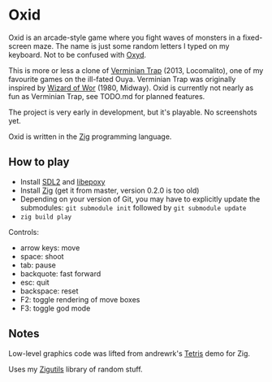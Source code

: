 # Oxid
Oxid is an arcade-style game where you fight waves of monsters in a fixed-screen maze. The name is just some random letters I typed on my keyboard. Not to be confused with [Oxyd](https://en.wikipedia.org/wiki/Oxyd).

This is more or less a clone of [Verminian Trap](http://locomalito.com/verminian_trap.php) (2013, Locomalito), one of my favourite games on the ill-fated Ouya. Verminian Trap was originally inspired by [Wizard of Wor](https://en.wikipedia.org/wiki/Wizard_of_Wor) (1980, Midway). Oxid is currently not nearly as fun as Verminian Trap, see TODO.md for planned features.

The project is very early in development, but it's playable. No screenshots yet.

Oxid is written in the [Zig](https://ziglang.org) programming language.

## How to play
* Install [SDL2](https://www.libsdl.org/) and [libepoxy](https://github.com/anholt/libepoxy)
* Install [Zig](https://ziglang.org/download/) (get it from master, version 0.2.0 is too old)
* Depending on your version of Git, you may have to explicitly update the submodules: `git submodule init` followed by `git submodule update`
* `zig build play`

Controls:
* arrow keys: move
* space: shoot
* tab: pause
* backquote: fast forward
* esc: quit
* backspace: reset
* F2: toggle rendering of move boxes
* F3: toggle god mode

## Notes
Low-level graphics code was lifted from andrewrk's [Tetris](https://github.com/andrewrk/tetris) demo for Zig.

Uses my [Zigutils](https://github.com/dbandstra/zigutils) library of random stuff.
